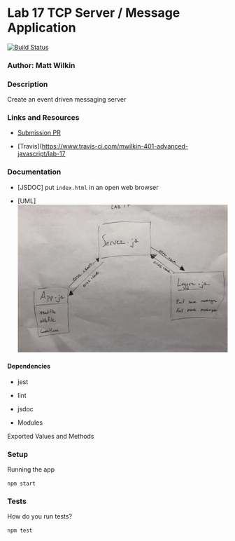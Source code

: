 # Lab 17 TCP Server / Message Application

[![Build Status](https://www.travis-ci.com/mwilkin-401-advanced-javascript/lab-17.svg?branch=dev)](https://www.travis-ci.com/mwilkin-401-advanced-javascript/lab-16)

### Author: Matt Wilkin

### Description

Create an event driven messaging server

### Links and Resources

* [Submission PR](https://github.com/mwilkin-401-advanced-javascript/lab-17/pull/1)

* [Travis](https://www.travis-ci.com/mwilkin-401-advanced-javascript/lab-17


### Documentation

* [JSDOC] put `index.html` in an open web browser

* [UML] <img src="./assets/lab17_UML.jpg">

#### Dependencies
* jest

* lint

* jsdoc


* Modules


Exported Values and Methods

### Setup

Running the app

`npm start`

### Tests
How do you run tests?

`npm test`